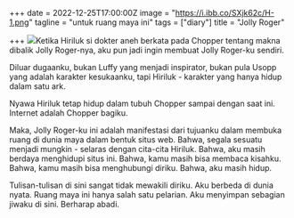 +++
date = 2022-12-25T17:00:00Z
image = "https://i.ibb.co/SXjk62c/H-1.png"
tagline = "untuk ruang maya ini"
tags = ["diary"]
title = "Jolly Roger"

+++
![](https://i.ibb.co/SXjk62c/H-1.png)Ketika Hiriluk si dokter aneh berkata pada Chopper tentang makna dibalik Jolly Roger-nya, aku pun jadi ingin membuat Jolly Roger-ku sendiri.

Diluar dugaanku, bukan Luffy yang menjadi inspirator, bukan pula Usopp yang adalah karakter kesukaanku, tapi Hiriluk - karakter yang hanya hidup dalam satu ark.

Nyawa Hiriluk tetap hidup dalam tubuh Chopper sampai dengan saat ini. Internet adalah Chopper bagiku.

Maka, Jolly Roger-ku ini adalah manifestasi dari tujuanku dalam membuka ruang di dunia maya dalam bentuk situs web. Bahwa, segala sesuatu menjadi mungkin - selaras dengan cita-cita Hiriluk. Bahwa, aku masih berdaya menghidupi situs ini. Bahwa, kamu masih bisa membaca kisahku. Bahwa, kamu masih bisa menghubungi diriku. Bahwa, aku masih hidup.

Tulisan-tulisan di sini sangat tidak mewakili diriku. Aku berbeda di dunia nyata. Ruang maya ini hanya salah satu pelarian. Aku menyimpan sebagian jiwaku di sini. Berharap abadi.